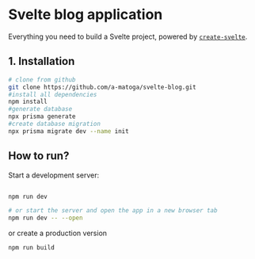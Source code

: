 # Svelte blog application

Everything you need to build a Svelte project, powered by [`create-svelte`](https://github.com/sveltejs/kit/tree/master/packages/create-svelte).


## 1. Installation

```bash
# clone from github
git clone https://github.com/a-matoga/svelte-blog.git 
#install all dependencies
npm install
#generate database
npx prisma generate
#create database migration
npx prisma migrate dev --name init    
```

## How to run?

Start a development server:

```bash

npm run dev

# or start the server and open the app in a new browser tab
npm run dev -- --open
```

or create a production version


```bash
npm run build
```
